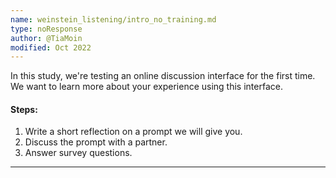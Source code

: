 ```yaml
---
name: weinstein_listening/intro_no_training.md
type: noResponse
author: @TiaMoin
modified: Oct 2022
---
```


In this study, we're testing an online discussion interface for the first time.
We want to learn more about your experience using this interface.

#### Steps:

1. Write a short reflection on a prompt we will give you.
2. Discuss the prompt with a partner.
3. Answer survey questions.

---
